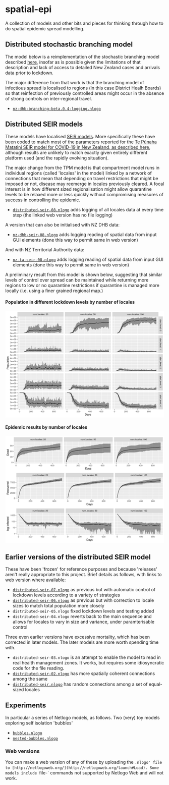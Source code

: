 # spatial-epi
A collection of models and other bits and pieces for thinking through how to do spatial epidemic spread modelling.

## Distributed stochastic branching model
The model below is a reimplementation of the stochastic branching model described [here](https://www.tepunahamatatini.ac.nz/2020/04/09/a-stochastic-model-for-covid-19-spread-and-the-effects-of-alert-level-4-in-aotearoa-new-zealand/), insofar as is possible given the limitations of that description and lack of access to detailed New Zealand cases and arrivals data prior to lockdown.

The major difference from that work is that the branching model of infectious spread is localised to regions (in this case District Healh Boards) so that reinfection of previously controlled areas might occur in the absence of strong controls on inter-regional travel.
+ [`nz-dhb-branching-beta.0.4-logging.nlogo`](http://southosullivan.com/misc/nz-dhb-branching-beta.0.4.html)

## Distributed SEIR models
These models have localised [SEIR models](https://en.wikipedia.org/wiki/Compartmental_models_in_epidemiology). More specifically these have been coded to match most of the parameters reported for the [Te Pūnaha Matatini SEIR model for COVID-19 in New Zealand, as described here](https://www.tepunahamatatini.ac.nz/2020/03/26/suppression-and-mitigation-strategies-for-control-of-covid-19-in-new-zealand/), although results are unlikely to match exactly given entirely different platform used (and the rapidly evolving situation).

The major change from the TPM model is that compartment model runs in individual regions (called 'locales' in the model) linked by a network of connections that mean that depending on travel restrictions that might be imposed or not, disease may reemerge in locales previously cleared. A focal interest is in how different sized regionalisation might allow quarantine levels to be relaxed more or less quickly without compromising measures of success in controlling the epidemic.
+ [`distributed-seir-08.nlogo`](http://southosullivan.com/misc/distributed-seir-08-web.html) adds logging of all locales data at every time step (the linked web version has no file logging)

A version that can also be initialised with NZ DHB data:
+ [`nz-dhb-seir-08.nlogo`](http://southosullivan.com/misc/nz-dhb-seir-08-web.html) adds logging reading of spatial data from input GUI elements (done this way to permit same in web version)

And with NZ Territorial Authority data:
+ [`nz-ta-seir-08.nlogo`](http://southosullivan.com/misc/nz-ta-seir-08-web.html) adds logging reading of spatial data from input GUI elements (done this way to permit same in web version)

A preliminary result from this model is shown below, suggesting that similar levels of control over spread can be maintained while returning more regions to low or no quarantine restrictions if quarantine is managed more locally (i.e. using a finer grained regional map.)
#### Population in different lockdown levels by number of locales
<img src='population-in-different-alert-levels-by-num-locales.png' width=800>

#### Epidemic results by number of locales
<img src='pandemic-time-series-by-num-locales.png' width=800>

## Earlier versions of the distributed SEIR model
These have been 'frozen' for reference purposes and because 'releases' aren't really appropriate to this project. Brief details as follows, with links to web version where available:
+ [`distributed-seir-07.nlogo`](http://southosullivan.com/misc/distributed-seir-07.html) as previous but with automatic control of lockdown levels according to a variety of strategies
+ [`distributed-seir-06.nlogo`](http://southosullivan.com/misc/distributed-seir-06.html) as previous but with correction to locale sizes to match total population more closely
+ `distributed-seir-05.nlogo` fixed lockdown levels and testing added
+ `distributed-seir-04.nlogo` reverts back to the main sequence and allows for locales to vary in size and variance, under paramterisable control

Three even earlier versions have excessive mortality, which has been corrected in later models. The later models are more worth spending time with.
+ `distributed-seir-03.nlogo` is an attempt to enable the model to read in real health management zones. It works, but requires some idiosyncratic code for the file reading.
+ [`distributed-seir-02.nlogo`](http://southosullivan.com/misc/distributed-seir-02.html) has more spatially coherent connections among the same
+ [`distributed-seir.nlogo`](http://southosullivan.com/misc/distributed-seir.html) has random connections among a set of equal-sized locales

## Experiments
In particular a series of Netlogo models, as follows. Two (very) toy models exploring self isolation 'bubbles'
+ [`bubbles.nlogo`](http://southosullivan.com/misc/bubbles.html)
+ [`nested-bubbles.nlogo`](http://southosullivan.com/misc/nested-bubbles.html)

### Web versions
You can make a web version of any of these by uploading the `.nlogo' file to [http://netlogoweb.org/](http://netlogoweb.org/launch#Load). Some models include `file-` commands not supported by Netlogo Web and will not work.
